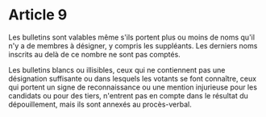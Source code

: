 # Article 9

Les bulletins sont valables même s'ils portent plus ou moins de noms qu'il n'y a de membres à désigner, y compris les suppléants. Les derniers noms inscrits au delà de ce nombre ne sont pas comptés.

Les bulletins blancs ou illisibles, ceux qui ne contiennent pas une désignation suffisante ou dans lesquels les votants se font connaître, ceux qui portent un signe de reconnaissance ou une mention injurieuse pour les candidats ou pour des tiers, n'entrent pas en compte dans le résultat du dépouillement, mais ils sont annexés au procès-verbal.
